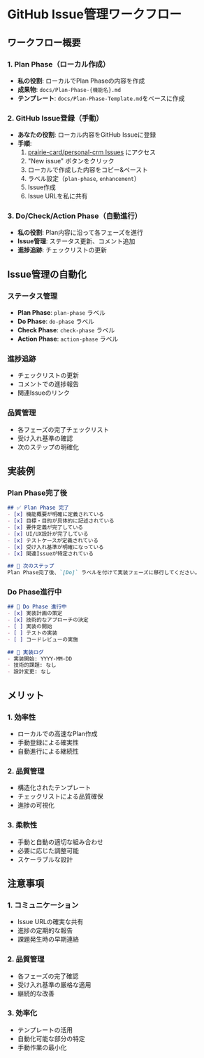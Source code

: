 # GitHub Issue管理ワークフロー

## ワークフロー概要

### 1. Plan Phase（ローカル作成）
- **私の役割**: ローカルでPlan Phaseの内容を作成
- **成果物**: `docs/Plan-Phase-{機能名}.md`
- **テンプレート**: `docs/Plan-Phase-Template.md`をベースに作成

### 2. GitHub Issue登録（手動）
- **あなたの役割**: ローカル内容をGitHub Issueに登録
- **手順**:
  1. [prairie-card/personal-crm Issues](https://github.com/prairie-card/personal-crm/issues) にアクセス
  2. "New issue" ボタンをクリック
  3. ローカルで作成した内容をコピー&ペースト
  4. ラベル設定（`plan-phase`, `enhancement`）
  5. Issue作成
  6. Issue URLを私に共有

### 3. Do/Check/Action Phase（自動進行）
- **私の役割**: Plan内容に沿って各フェーズを進行
- **Issue管理**: ステータス更新、コメント追加
- **進捗追跡**: チェックリストの更新

## Issue管理の自動化

### ステータス管理
- **Plan Phase**: `plan-phase` ラベル
- **Do Phase**: `do-phase` ラベル
- **Check Phase**: `check-phase` ラベル
- **Action Phase**: `action-phase` ラベル

### 進捗追跡
- チェックリストの更新
- コメントでの進捗報告
- 関連Issueのリンク

### 品質管理
- 各フェーズの完了チェックリスト
- 受け入れ基準の確認
- 次のステップの明確化

## 実装例

### Plan Phase完了後
```markdown
## ✅ Plan Phase 完了
- [x] 機能概要が明確に定義されている
- [x] 目標・目的が具体的に記述されている
- [x] 要件定義が完了している
- [x] UI/UX設計が完了している
- [x] テストケースが定義されている
- [x] 受け入れ基準が明確になっている
- [x] 関連Issueが特定されている

## 🚀 次のステップ
Plan Phase完了後、`[Do]` ラベルを付けて実装フェーズに移行してください。
```

### Do Phase進行中
```markdown
## 🔄 Do Phase 進行中
- [x] 実装計画の策定
- [x] 技術的なアプローチの決定
- [ ] 実装の開始
- [ ] テストの実装
- [ ] コードレビューの実施

## 📝 実装ログ
- 実装開始: YYYY-MM-DD
- 技術的課題: なし
- 設計変更: なし
```

## メリット

### 1. 効率性
- ローカルでの高速なPlan作成
- 手動登録による確実性
- 自動進行による継続性

### 2. 品質管理
- 構造化されたテンプレート
- チェックリストによる品質確保
- 進捗の可視化

### 3. 柔軟性
- 手動と自動の適切な組み合わせ
- 必要に応じた調整可能
- スケーラブルな設計

## 注意事項

### 1. コミュニケーション
- Issue URLの確実な共有
- 進捗の定期的な報告
- 課題発生時の早期連絡

### 2. 品質管理
- 各フェーズの完了確認
- 受け入れ基準の厳格な適用
- 継続的な改善

### 3. 効率化
- テンプレートの活用
- 自動化可能な部分の特定
- 手動作業の最小化
